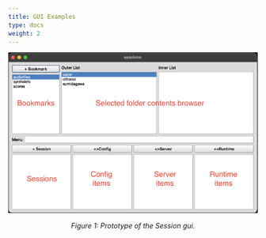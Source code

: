 ```yaml
---
title: GUI Examples
type: docs
weight: 2
---
```


![Session Gui](images/sessiongui.jpg)
<p style="text-align: center;"><i>Figure 1: Prototype of the Session gui.</i></p>
